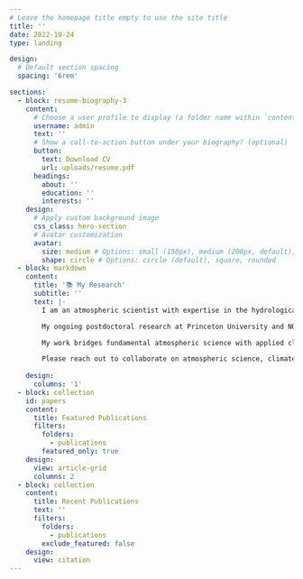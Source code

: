 ```yaml
---
# Leave the homepage title empty to use the site title
title: ''
date: 2022-10-24
type: landing

design:
  # Default section spacing
  spacing: '6rem'

sections:
  - block: resume-biography-3
    content:
      # Choose a user profile to display (a folder name within `content/authors/`)
      username: admin
      text: ''
      # Show a call-to-action button under your biography? (optional)
      button:
        text: Download CV
        url: uploads/resume.pdf
      headings:
        about: ''
        education: ''
        interests: ''
    design:
      # Apply custom background image
      css_class: hero-section
      # Avatar customization
      avatar:
        size: medium # Options: small (150px), medium (200px, default), large (320px), xl (400px), xxl (500px)
        shape: circle # Options: circle (default), square, rounded
  - block: markdown
    content:
      title: '📚 My Research'
      subtitle: ''
      text: |-
        I am an atmospheric scientist with expertise in the hydrological cycle and a particular interest in hydrological hazards, utilizing remote sensing and climate modeling. My doctoral research, including the publication [on elevated moist layers in reanalyses](/publications/elevated-moist-layers-reanalysis/), elucidated our ability to resolve vertical moisture structures in the atmosphere with satellite observations and how the moisture structure affects the dynamics of precipitating convection.

        My ongoing postdoctoral research at Princeton University and NOAA-GFDL revolves around hydrological extremes on the land surface. My recent pre-print sheds light on the  relationship between extreme precipitation and river flood changes under a warming climate. I also implemented an orographic disaggregation scheme into the GFDL land model for downscaling precipitation and other meteorological fields to the sub-grid. Currently, I am preparing simulations for a kilometer-scale land surface model inter-comparison project.

        My work bridges fundamental atmospheric science with applied climate research, helping us better understand and predict hydrological hazards in a changing climate.

        Please reach out to collaborate on atmospheric science, climate modeling, or remote sensing projects! 🌦️
        
    design:
      columns: '1'
  - block: collection
    id: papers
    content:
      title: Featured Publications
      filters:
        folders:
          - publications
        featured_only: true
    design:
      view: article-grid
      columns: 2
  - block: collection
    content:
      title: Recent Publications
      text: ''
      filters:
        folders:
          - publications
        exclude_featured: false
    design:
      view: citation
---
```

